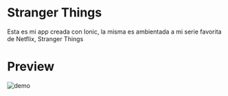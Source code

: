 # Stranger Things
Esta es mi app creada con Ionic, la misma es ambientada a mi serie favorita de Netflix, Stranger Things

# Preview


![demo](https://user-images.githubusercontent.com/66450785/208504528-8987ed8a-8954-4281-8153-96ff6e2971dc.gif)
